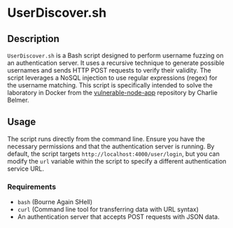 # UserDiscover.sh

## Description

`UserDiscover.sh` is a Bash script designed to perform username fuzzing on an authentication server. It uses a recursive technique to generate possible usernames and sends HTTP POST requests to verify their validity. The script leverages a NoSQL injection to use regular expressions (regex) for the username matching. This script is specifically intended to solve the laboratory in Docker from the [vulnerable-node-app](https://github.com/Charlie-belmer/vulnerable-node-app) repository by Charlie Belmer.

## Usage

The script runs directly from the command line. Ensure you have the necessary permissions and that the authentication server is running. By default, the script targets `http://localhost:4000/user/login`, but you can modify the `url` variable within the script to specify a different authentication service URL.

### Requirements

- `bash` (Bourne Again SHell)
- `curl` (Command line tool for transferring data with URL syntax)
- An authentication server that accepts POST requests with JSON data.
